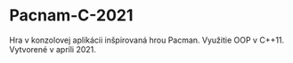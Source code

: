 # Pacnam-C-2021
Hra v konzolovej aplikácii inšpirovaná hrou Pacman. Využitie OOP v C++11. Vytvorené v apríli 2021.
